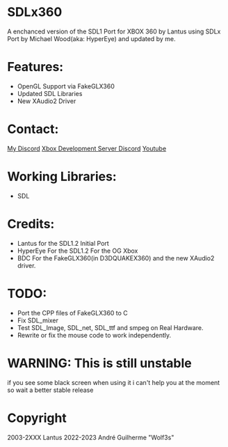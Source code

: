 # SDLx360
A enchanced version of the SDL1 Port for XBOX 360 by Lantus
using SDLx Port by Michael Wood(aka: HyperEye) and updated
by me.

# Features:
- OpenGL Support via FakeGLX360
- Updated SDL Libraries 
- New XAudio2 Driver

# Contact:
[My Discord](Wolf3s#6897)
[Xbox Development Server Discord](https://discord.gg/fyREHD7Hbz)
[Youtube](https://www.youtube.com/channel/UCzMnDI1qhD6egKLMTezysxg)

# Working Libraries:
- SDL

# Credits:
- Lantus for the SDL1.2 Initial Port
- HyperEye For the SDL1.2 For the OG Xbox
- BDC For the FakeGLX360(in D3DQUAKEX360) and the new XAudio2 driver.

# TODO:
- Port the CPP files of FakeGLX360 to C
- Fix SDL_mixer
- Test SDL_Image, SDL_net, SDL_ttf and smpeg on Real Hardware.
- Rewrite or fix the mouse code to work independently.

# WARNING: This is still unstable
if you see some black screen when using it
i can't help you at the moment so wait a better stable release

# Copyright
2003-2XXX Lantus
2022-2023 André Guilherme "Wolf3s"

